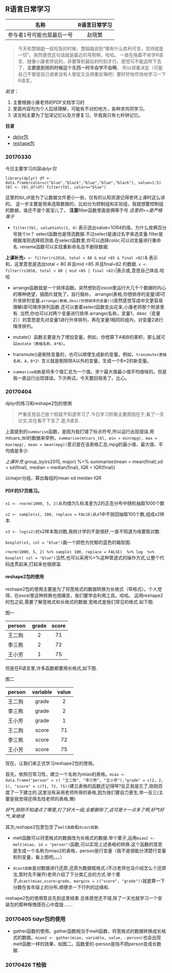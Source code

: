 ## R语言日常学习

| 名称      |R语言日常学习         | 
| ------------- |:-------------:| 
| 参与者1号可能也是最后一号     | 赵晓繁 | 

>今天和慧娟姐一起吃饭的时候，慧娟姐说到“哪有什么胜利可言，坚持就是一切”。突然感觉这句话就是最近的写照啊，哈哈。
一直在拖着不肯学R语言，就像小康老师说的，非要等到最后的时刻才行。感觉可不能这样下去了，**主要是到用的时候这个东西一时半会学不会啊**。
所以郑重决定（可能自己不督促自己或者没有人督促又会郑重反悔吧）要好好地尽快地学习一下R语言。

*前言*：
1. 主要根据小康老师的PDF文档学习的
2. 里面内容均为个人后续理解，可能有不对的地方，各种求共同学习。
3. 该文档主要为了加深记忆以及方便复习，毕竟我只有七秒钟记忆。

**目录**

- [dplyr包](###20170330)
- [reshape包](###20170404)


### 20170330 

今日主要学习内容*dplyr包*

 `library(dplyr)
df <- data.frame(color=c("blue","black","blue","blue","black"), value=1:5)
tbl <- tbl_df(df)
filter(tbl, color=="blue")`

这里的tbl_df是为了让数据文件更小一些，仅有的认知资源记得老师上课时这么讲的。
这一步主要是用来选取数据的，比如分为控制组和实验组，我就想要控制组的数据，谁还不是个笛宝儿了。
**注意**filter函数里面是俩等于号 *这里的==是严格等于*

* `filter(tbl, value%in%c(1, 4)`
表示选出value=1OR4的值，为什么放俩百分号放个in？
select函数也是筛选数据.不过select是通过名字来选变量.filter是根据准则选择观测值.在select函数里,你可以选择color,可以对变量进行重命名.
rename函数可以实现重新命名且不删除数据.

**上课补充**`x <- filter(rs2016, total < 80 & mid <85 & final <82)`& 表示和，这里意思是选出total < 80 并且mid <85 并且final<82 的数据.
`x <- filter(rs2016, total < 80 | mid <85 | final <82)`|表示或,意思自己体会.哈哈

* arrange函数就是一个排序函数。突然想到在excel里运行大几千个数据时内心的哪种绝望，插图片就免了，自行脑补。
arrange(表格,你想排序的变量)即可升序排列变量.`arrange(表格,desc(你想排序的变量))`(突然感觉写成中文更容易理解)即可降序排列函数.还可以套着select函数变出花来,小康老师那个附录里有.
当然,你也可以对两个变量进行排序.arrange(名称，变量1，desc（变量2））的意思是先对变量1进行升序排列，再在变量1相同的组内，对变量2进行降序排列。

* mutate(）函数主要是为了增加变量。例如，你想算下A和B的乘积，那么就可以`mutate（表格名称，A*B)`。

* transmute()是剔除变量的，也可以顺便生成新的变量。例如，`transmute(表格名称，A，B*2）`含义就是剔除除A以外的变量，生成一个B*2的新变量。

* `summarise函数`是将多个值汇总为一个值。求个最大值最小值平均值啥的。但是我一直运行出现错误。下次再试。今天要回宿舍了。比心。
### 20170404 

dplyr的练习和reshape2包的使用

>严重反思自己放个假就不知道学习了.今日学习积极主要原因在于,看了一天论文,实在看不下去了.遂,R语言.

上面提到的`summarise`函数，是因为我打错了标点符号,所以运行出现错误.用mtcars_tbl的数据来举例，`summarise(mtcars_tbl, min = min(mpg), max = max(mpg), mean = mean(mpg))`意识是在该表格汇总,mpg的最小值、最大值、平均值是多少.

*上课补充*  group_by(rs2015, major) %>% summarise(mean = mean(final),sd = sd(final), median = median(final), IQR = IQR(final))

以major分组，算出每组的mean sd meidan IQR


#### PDF的57页练习。

`x1 <- rnorm(1000, 5, 2)`从均值为5,标准差为2的正态分布中随机抽取1000个数

`x2 <- sample(x1, 100, replace = FALSE)`从x1中不放回抽取100个数,组成x2样本.

`x3 <- log(x2)`对x2样本取对数,我统计学的不是很好,一直不知道为啥要取对数.

`boxplot(x3, col = "blue")`画一个颜色为忧郁的蓝色的箱型图.

`rnorm(1000, 5, 2) %>% sample( 100, replace = FALSE)  %>% log  %>% boxplot( col = "blue")`当然,也可以采用%>%这种管道式的操作方式,让整个代码连贯起来,打起来也很顺溜.

#### reshape2包的使用

reshape2包的使用主要是为了将宽格式的数据转换为长格式（窄格式）。个人觉得，在excel里这种转换也很痛苦，我们要学会利用工具。哈哈。
运用reshape2的包之前,需要了解宽格式和长格式的数据.宽格式是我们常见的格式.如下图.

图一

| person  |grade  | score |
| --------- |:--------:| :-----:| 
| 王二狗   | 2 | 71 |
| 李三熊   | 2 | 72 |
| 王小芳   | 1 | 75 |

但是在R语言里,许多函数都要用长格式,如下图.

图二

| person  |variable  | value |
| ------- |:--------:| :----:| 
| 王二狗   |grade | 2 |
| 李三熊   |grade | 2 |
| 王小芳   |grade | 1 |
| 王二狗   |score | 71|
| 李三熊   |score | 72|
| 王小芳   |score | 75|

现在，让我们来正式学习reshape2包的使用。

首先，依照日常习性，建立一个名称为miao的表格。`miao <- data.frame("person" = c( "王二狗", "李三熊", "王小芳"),"grade" = c(2, 2, 1), "score" = c(71, 72, 75))`建立表格的函数还记得咩?反正我是忘了,刚刚百度了一下建立的.这里没有采用老师所用的表格,因为我们要自力更生,举一反三(主要是我觉得还得去找老师的表格,懒)

*好气,刚刚不知道点了哪里,打了好大一段,全都删除了,这可是十一点多了啊,好气好气.来继续*

其次,reshape2包里包含了`melt函数`和`dcast函数`.

* melt函数可以将宽格式的数据改为长格式的数据.举个栗子,运用`miao2 <- melt(miao, id = "person")`函数,可以实现上述表格的转换.这个函数的意思是生成一个名称为miao2的表格，person是行变量（我不是很能分清楚行变量和列变量，看上图吧。。。）

* `dcast函数`是对数据进行还原,还原为数据框格式.(不过老师也没介绍怎么个还原法,暂时先不展开)老师介绍了下分类汇总的方式.举个栗子,`dcast(miao,score~grade, margins = c("score", "grade"))`就是算一下分数在各年级上的分布,顺便求一下行列的边缘和.

reshape2包的使用暂且先到这里结束.总体感觉还不错,除了一天也就学习一个安装包的那种惭愧感在心中盘旋.......

### 20170405 tidyr包的使用
* gather函数的使用。gather函数相当于melt函数，将宽格式的数据转换成长格式的数据。`miao2 <- gather(miao, variable, value, -person)`也会出现melt函数一样的效果，如图二。函数里的-person是指不把person变成长数据.

### 20170426 T检验













